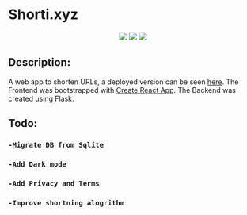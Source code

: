 # Shorti.xyz

</p>
<p align="center">
    <a>
        <img src="https://travis-ci.org/GaetanoCarlucci/CPULoadGenerator.svg?branch=master" />
    </a>
    <a>
        <img src="https://img.shields.io/:license-mit-green.svg?style=flat" />
    </a>
    <a>
        <img src="https://img.shields.io/badge/Made%20with-Python-1f425f.svg" />
    </a>
</p>


## Description:

A web app to shorten URLs, a deployed version can be seen [here](https://www.shorti.xyz).
The Frontend was bootstrapped with [Create React App](https://github.com/facebook/create-react-app).
The Backend was created using Flask.

## Todo:
  ### `-Migrate DB from Sqlite`
  ### `-Add Dark mode`
  ### `-Add Privacy and Terms`
  ### `-Improve shortning alogrithm`
